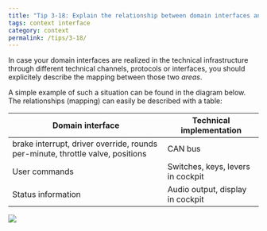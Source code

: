 ```yaml
---
title: "Tip 3-18: Explain the relationship between domain interfaces and their technical realization!"
tags: context interface
category: context
permalink: /tips/3-18/
---
```



In case your domain interfaces are realized in the technical
infrastructure through different technical channels, protocols or
interfaces, you should explicitely describe the mapping between
those two _areas_.

A simple example of such a situation can be found in the diagram below.
The relationships (mapping) can easily be described with a table:

| Domain interface        | Technical implementation |  
|-------------------------|---------------------|
| brake interrupt, driver override, rounds per-minute, throttle valve, positions         | CAN bus             |
| User commands          | Switches, keys, levers in cockpit     |
| Status information      | Audio output, display in cockpit  |



![]({{site.imageurl}}/03-context-for-mapping.png)
